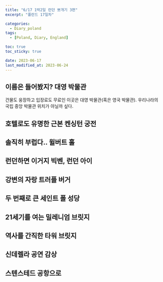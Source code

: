 ```yaml
---
title: "6/17 1박2일 런던 뽀개기 3편"
excerpt: "폴란드 17일차"

categories:
  - Diary_poland
tags:
  - [Poland, Diary, England]

toc: true
toc_sticky: true

date: 2023-06-17
last_modified_at: 2023-06-24
---
```


## 이름은 들어봤지? 대영 박물관

건물도 웅장하고 입장료도 무료인 이곳은 대영 박물관(혹은 영국 박물관). 우리나라의 국립 중앙 박물관 위치가 아닐까 싶다.

## 호텔로도 유명한 근본 켄싱턴 궁전

## 솔직히 부럽다.. 윌버트 홀

## 런던하면 이거지 빅벤, 런던 아이

## 강변의 자랑 트러플 버거

## 두 번째로 큰 세인트 폴 성당

## 21세기를 여는 밀레니엄 브릿지

## 역사를 간직한 타워 브릿지

## 신데렐라 공연 감상

## 스텐스테드 공항으로

<!-- <p align="center">
<img src="https://drive.google.com/uc?id=17Zy402H2JCDxJSQNGYdD3usmiGj_BG1C" width="45%">
</p> -->
